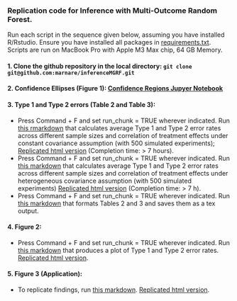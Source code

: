 ### Replication code for Inference with Multi-Outcome Random Forest.

Run each script in the sequence given below, assuming you have installed R/Rstudio. Ensure you have installed all packages in [requirements.txt](https://github.com/marnare/inferenceMGRF/blob/main/requirements.txt). Scripts are run on MacBook Pro with Apple M3 Max chip, 64 GB Memory. 

#### 1.  Clone the github repository in the local directory: `git clone git@github.com:marnare/inferenceMGRF.git`

#### 2.  Confidence Ellipses (Figure 1): [Confidence Regions Jupyer Notebook](https://github.com/marnare/inferenceMGRF/blob/main/confidence_regions/confidence_regions.ipynb)

#### 3.  Type 1 and Type 2 errors (Table 2 and Table 3):

  - Press Command + F and set run_chunk = TRUE wherever indicated. Run [this rmarkdown](https://github.com/marnare/inferenceMGRF/blob/main/confidence_regions/confidenceEllipses_sims_samplesizes.Rmd) that calculates average Type 1 and Type 2 error rates across different sample sizes and correlation of treatment effects under constant covariance assumption (with 500 simulated experiments); [Replicated html version](https://github.com/marnare/inferenceMGRF/blob/main/confidence_regions/confidenceEllipses_sims_samplesizes.html) (Completion time: > 7 hours).
  - Press Command + F and set run_chunk = TRUE wherever indicated. Run [this markdown](https://github.com/marnare/inferenceMGRF/blob/main/confidence_regions/confidenceEllipses_sims_samplesizes_personalized.Rmd) that calculates average Type 1 and Type 2 error rates across different sample sizes and correlation of treatment effects under heterogeneous covariance assumption (with 500 simulated experiments) [Replicated html version](https://github.com/marnare/inferenceMGRF/blob/main/confidence_regions/confidenceEllipses_sims_samplesizes_personalized.html) (Completion time: > 7 h).  
  - Press Command + F and set run_chunk = TRUE wherever indicated. Run [this markdown](https://github.com/marnare/inferenceMGRF/blob/main/confidence_regions/table_risks.Rmd) that formats Tables 2 and 3 and saves them as a tex output. 

#### 4. Figure 2:
  - Press Command + F and set run_chunk = TRUE wherever indicated. Run [this markdown](https://github.com/marnare/inferenceMGRF/blob/main/confidence_regions/confidenceEllipses_outcomes.Rmd) that produces a plot of Type 1 and Type 2 error rates. [Replicated html version](https://github.com/marnare/inferenceMGRF/blob/main/confidence_regions/confidenceEllipses_outcomes.html). 


#### 5. Figure 3 (Application):

  - To replicate findings, run [this markdown](https://github.com/marnare/inferenceMGRF/blob/main/application/application.Rmd). [Replicated html version](https://github.com/marnare/inferenceMGRF/blob/main/application/application.html).
